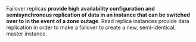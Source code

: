 

Failover replicas **provide high availability configuration and semisynchronous replication of data in an instance that can be switched over to in the event of a zone outage**. Read replica instances provide data replication in order to make a failover to create a new, semi-identical, master instance.